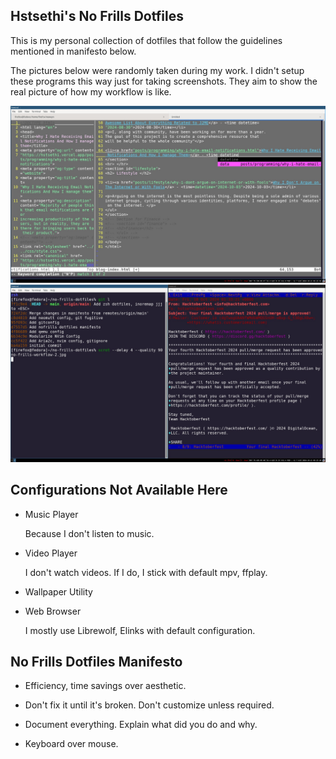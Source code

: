 ## Hstsethi's No Frills Dotfiles

This is my personal collection of dotfiles that follow the guidelines mentioned in manifesto below.

The pictures below  were randomly taken during my work. I didn't setup these programs this way just for taking screenshots. They aim to show the real picture of how my workflow is like.

![Neovim Workflow](hstsethi-no-frills-workflow-1.jpg)
![NeoMutt Git workflow](hstsethi-no-frills-workflow-2.jpg)


## Configurations Not Available Here

- Music Player
  
    Because I don't listen to music.

- Video Player
  
    I don't watch videos. If I do, I  stick with default mpv, ffplay.

- Wallpaper Utility

- Web Browser
 
   I mostly use Librewolf, Elinks with default configuration.


## No Frills Dotfiles Manifesto

- Efficiency, time savings over aesthetic.

- Don't fix it until it's broken. Don't customize unless required.

- Document everything. Explain what did you do and why.

- Keyboard over mouse.
